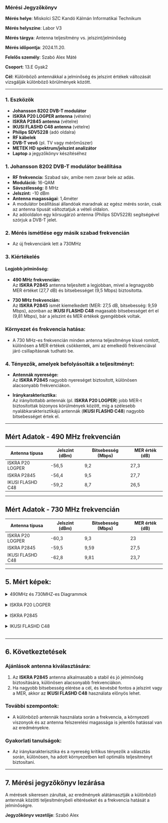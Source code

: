 ### Mérési Jegyzőkönyv

**Mérés helye**: Miskolci SZC Kandó Kálmán Informatikai Technikum 

**Mérés helyszíne**: Labor V3

**Mérés tárgya**: Antenna teljesítmény vs. jelszint/jelminőség

**Mérés időpontja**: 2024.11.20.  

**Felelős személy**: Szabó Alex Máté

**Csoport**: 13.E Gyak2

**Cél**: Különböző antennákkal a jelminőség és jelszint értékek változását vizsgálják különböző körülmények között.


---

### 1. **Eszközök**

- **Johansson 8202 DVB-T modulátor**
- **ISKRA P20 LOGPER antenna** (vételre)
- **ISKRA P2845 antenna** (vételre)
- **IKUSI FLASHD C48 antenna** (vételre)
- **Philips SDV5228** (adó oldalra)
- **RF kábelek**
- **DVB-T vevő** (pl. TV vagy mérőműszer)
- **METEK HD spektrum/jelszint analizátor**
- **Laptop** a jegyzőkönyv készítéséhez


### 1. Johansson 8202 DVB-T modulátor beállítása
- **RF frekvencia:** Szabad sáv, amibe nem zavar bele az adás.
- **Moduláció:** 16-QAM
- **Sávszélesség:** 8 MHz
- **Jelszint:** -10 dBm
- **Antenna magasságai**: 1,4méter
- A modulátor beállításai állandóak maradnak az egész mérés során, csak az antenna típusát változtatjuk a vételi oldalon.
- Az adóoldalon egy körsugárzó antenna (Philips SDV5228) segítségével szórjuk a DVB-T jelet.

### 2. Mérés ismétlése egy másik szabad frekvencián

- Az új frekvenciánk lett a 730MHz
 

### 3. Kiértékelés
#### Legjobb jelminőség:

- **490 MHz frekvencián:**  
  Az **ISKRA P2845** antenna teljesített a legjobban, mivel a legnagyobb MER értéket (27,7 dB) és bitsebességet (9,5 Mbps) biztosította.

- **730 MHz frekvencián:**  
  Az **ISKRA P2845** ismét kiemelkedett (MER: 27,5 dB, bitsebesség: 9,59 Mbps), azonban az **IKUSI FLASHD C48** magasabb bitsebességet ért el (9,81 Mbps), bár a jelszint és MER értékek gyengébbek voltak.

### Környezet és frekvencia hatása:

- A 730 MHz-es frekvencián minden antenna teljesítménye kissé romlott, különösen a MER értékek csökkentek, ami az emelkedő frekvenciával járó csillapításnak tudható be.

### 4. Tényezők, amelyek befolyásolták a teljesítményt:

- **Antennák nyeresége:**  
  Az **ISKRA P2845** nagyobb nyereséget biztosított, különösen alacsonyabb frekvenciákon.

- **Iránykarakterisztika:**  
  Az irányítottabb antennák (pl. **ISKRA P20 LOGPER**) jobb MER-t biztosítottak bizonyos körülmények között, míg a szélesebb nyalábkarakterisztikájú antennák (**IKUSI FLASHD C48**) nagyobb bitsebességet értek el.


---

## Mért Adatok - 490 MHz frekvencián

| **Antenna típusa**       | **Jelszint (dBm)**  | **Bitsebesség (Mbps)** | **MER érték (dB)**  |
|--------------------------|---------------------|------------------------|---------------------|
| ISKRA P20 LOGPER         |      -56,5          |        9,2             |      27,3           |
| ISKRA P2845              |      -56,4          |        9,5             |      27,7           |
| IKUSI FLASHD C48         |      -59,2          |        8,7             |      26,5           |

---

## Mért Adatok - 730 MHz frekvencián

| **Antenna típusa**       | **Jelszint (dBm)** | **Bitsebesség (Mbps)** | **MER érték (dB)** |
|--------------------------|---------------------|------------------------|--------------------|
| ISKRA P20 LOGPER         |   -60,3             |       9,3              |       23           |
| ISKRA P2845              |   -59,5             |       9,59             |       27,5         |
| IKUSI FLASHD C48         |   -62,8             |       9,81             |       23,7         |

---

## 5. Mért képek:
<details>
  <summary>490MHz és 730MHZ-es Diagrammok</summary>

<img src="https://raw.githubusercontent.com/1SzatmariAndras6/TAVKOZLES/refs/heads/main/JEGYZOKONYV/06.%20Antenna%20jelszint/K%C3%A9perny%C5%91k%C3%A9p%202024-11-14%20135237.png"/>

<br>

*A három antenna teljesítményének összehasonlítására a 490 MHz-es frekvencián. Az oszlopok a jelszintet (dBm) mutatják, míg a pontokkal összekötött vonalak a MER értéket (dB) és a bitsebességet (Mbps) szemléltetik. A különböző színek és vonalstílusok megkönnyítik az adatok átlátását.*

<br>

730 MHz Diagramm:
<img src="https://raw.githubusercontent.com/1SzatmariAndras6/TAVKOZLES/refs/heads/main/JEGYZOKONYV/06.%20Antenna%20jelszint/Antenna%20parame%CC%81terek%20o%CC%88sszehasonli%CC%81ta%CC%81sa%20optimaliza%CC%81lt%20ska%CC%81la%CC%81za%CC%81ssal.png"/>

<br>
Itt látható a grafikon, amely az antennák teljesítménymutatóit (jelszint, bitsebesség és MER érték) ábrázolja a 730 MHz-es frekvencián. A következő elemeket tartalmazza:
<br>
- Kék vonal (Jelszint dBm): Alacsonyabb értékek jelzik a jobb jelszintet.
  <br>
- Narancssárga vonal (Bitsebesség Mbps): Az adatátvitel sebességét mutatja.
  <br>
- Zöld vonal (MER dB): A jelminőség mutatója.

 
 </details>
 
<br>
 
<details>
    <summary>ISKRA P20 LOGPER</summary>
    <img src="https://github.com/SzAlex04/jegyzokonyv/blob/main/01-07/ISKRA%20P20%20UHF%20LOGPER.png"/>
  <br>
  1. kép: 490 MHz
    <img src="https://raw.githubusercontent.com/1SzatmariAndras6/TAVKOZLES/refs/heads/main/JEGYZOKONYV/06.%20Antenna%20jelszint/its_snapshot_0001.bmp"/>
   730MHz :
  <br>
    <img src="https://raw.githubusercontent.com/1SzatmariAndras6/TAVKOZLES/refs/heads/main/JEGYZOKONYV/06.%20Antenna%20jelszint/its_snapshot_0051.bmp"/>

</details>
 
<br>
 
<details>
    <summary>ISKRA P2845</summary>
  <img src="https://github.com/SzAlex04/jegyzokonyv/blob/main/01-07/ISKRA%20P2845%20UHF.png"/>
<br>
2.kép: 490MHz
    <img src="https://raw.githubusercontent.com/1SzatmariAndras6/TAVKOZLES/refs/heads/main/JEGYZOKONYV/06.%20Antenna%20jelszint/its_snapshot_0002.bmp"/>
     730MHz :
  <br>
    <img src="https://raw.githubusercontent.com/1SzatmariAndras6/TAVKOZLES/refs/heads/main/JEGYZOKONYV/06.%20Antenna%20jelszint/its_snapshot_0053.bmp"/>
   

 


 </details>
 <br>
<details>
    <summary>IKUSI FLASHD C48</summary>
    <img src="https://raw.githubusercontent.com/1SzatmariAndras6/TAVKOZLES/refs/heads/main/JEGYZOKONYV/06.%20Antenna%20jelszint/3913-1.png"/>
   <br>
   3. kép: 490MHz
    <img src="https://raw.githubusercontent.com/1SzatmariAndras6/TAVKOZLES/refs/heads/main/JEGYZOKONYV/06.%20Antenna%20jelszint/its_snapshot_0003.bmp"/>
    730MHz :
  <br>
   <img src="https://raw.githubusercontent.com/1SzatmariAndras6/TAVKOZLES/refs/heads/main/JEGYZOKONYV/06.%20Antenna%20jelszint/its_snapshot_0054.bmp"/>
   

 </details>
 
<br>

---

## 6. Következtetések

### Ajánlások antenna kiválasztására:

1. Az **ISKRA P2845** antenna alkalmasabb a stabil és jó jelminőség biztosítására, különösen alacsonyabb frekvenciákon.
2. Ha nagyobb bitsebesség elérése a cél, és kevésbé fontos a jelszint vagy a MER, akkor az **IKUSI FLASHD C48** használata előnyös lehet.

### További szempontok:

- A különböző antennák használata során a frekvencia, a környezeti viszonyok és az antenna felszerelési magassága is jelentős hatással van az eredményekre.

### Gyakorlati tanulságok:

- Az iránykarakterisztika és a nyereség kritikus tényezők a választás során, különösen, ha adott környezetben kell optimális teljesítményt biztosítani.

---

## 7. Mérési jegyzőkönyv lezárása

A mérések sikeresen zárultak, az eredmények alátámasztják a különböző antennák közötti teljesítménybeli eltéréseket és a frekvencia hatását a jelminőségre.



**Jegyzőkönyv vezetője**: Szabó Alex
